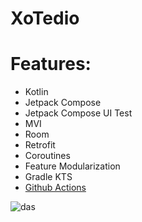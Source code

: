 # XoTedio

# Features:

* Kotlin
* Jetpack Compose
* Jetpack Compose UI Test
* MVI
* Room
* Retrofit
* Coroutines
* Feature Modularization
* Gradle KTS
* [Github Actions](https://github.com/feliperce/XoTedio/actions)

![das](https://i.imgur.com/sYjklvH.png)
